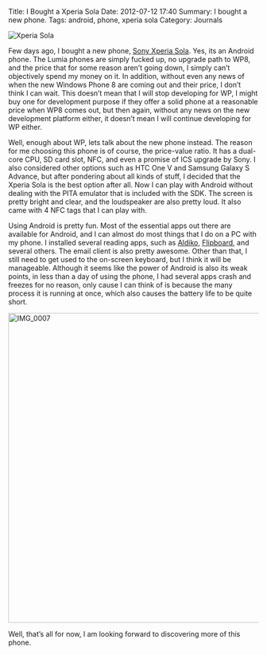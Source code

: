 Title: I Bought a Xperia Sola
Date: 2012-07-12 17:40
Summary: I bought a new phone.
Tags: android, phone, xperia sola
Category: Journals

![Xperia Sola][sola]

Few days ago, I bought a new phone, [Sony Xperia Sola][ssola]. Yes, its an
Android phone. The Lumia phones are simply fucked up, no upgrade path to
WP8, and the price that for some reason aren’t going down, I simply
can’t objectively spend my money on it. In addition, without even any
news of when the new Windows Phone 8 are coming out and their price, I
don’t think I can wait. This doesn’t mean that I will stop developing
for WP, I might buy one for development purpose if they offer a solid
phone at a reasonable price when WP8 comes out, but then again, without
any news on the new development platform either, it doesn’t mean I will
continue developing for WP either.

Well, enough about WP, lets talk about the new phone instead. The reason
for me choosing this phone is of course, the price-value ratio. It has a
dual-core CPU, SD card slot, NFC, and even a promise of ICS upgrade by
Sony. I also considered other options such as HTC One V and Samsung
Galaxy S Advance, but after pondering about all kinds of stuff, I
decided that the Xperia Sola is the best option after all. Now I can
play with Android without dealing with the PITA emulator that is
included with the SDK. The screen is pretty bright and clear, and the
loudspeaker are also pretty loud. It also came with 4 NFC tags that I
can play with.

Using Android is pretty fun. Most of the essential apps out there are
available for Android, and I can almost do most things that I do on a PC
with my phone. I installed several reading apps, such as [Aldiko][app1],
[Flipboard][app2], and several others. The email client is also pretty
awesome. Other than that, I still need to get used to the on-screen
keyboard, but I think it will be manageable. Although it seems like the
power of Android is also its weak points, in less than a day of using
the phone, I had several apps crash and freezes for no reason, only
cause I can think of is because the many process it is running at once,
which also causes the battery life to be quite short.

<a href="http://www.flickr.com/photos/hendra2392/7554965796/" title="IMG_0007 by p.hdra, on Flickr"><img src="http://farm8.staticflickr.com/7254/7554965796_574e699c83_b.jpg" width="933" height="622" alt="IMG_0007"></a>

Well, that’s all for now, I am looking forward to discovering more of
this phone.


[ssola]: http://www.sonymobile.com/global-en/products/phones/xperia-sola/
[app1]: https://play.google.com/store/apps/details?id=com.aldiko.android&feature=search_result
[app2]:https://play.google.com/store/apps/details?id=flipboard.app&feature=search_result

[sola]: http://api.sonymobile.com/files/xperia-sola-black-464x515.png
